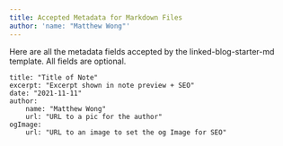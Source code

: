 ```yaml
---
title: Accepted Metadata for Markdown Files
author: 'name: "Matthew Wong"'
---
```


Here are all the metadata fields accepted by the linked-blog-starter-md template. All fields are optional. 
```
title: "Title of Note"
excerpt: "Excerpt shown in note preview + SEO"
date: "2021-11-11"
author:
	name: "Matthew Wong"
	url: "URL to a pic for the author"
ogImage:
	url: "URL to an image to set the og Image for SEO"
```